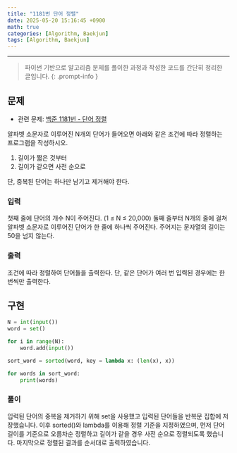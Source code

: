 ```yaml
--- 
title: "1181번 단어 정렬"
date: 2025-05-20 15:16:45 +0900
math: true
categories: [Algorithm, Baekjun]
tags: [Algorithm, Baekjun]
---
```

---------- 	
> 파이썬 기반으로 알고리즘 문제를 풀이한 과정과 작성한 코드를 간단히 정리한 글입니다.
{: .prompt-info } 

## **문제**
- 관련 문제: [백준 1181번 - 단어 정렬](https://www.acmicpc.net/problem/1181)

알파벳 소문자로 이루어진 N개의 단어가 들어오면 아래와 같은 조건에 따라 정렬하는 프로그램을 작성하시오.
1. 길이가 짧은 것부터
2. 길이가 같으면 사전 순으로 

단, 중복된 단어는 하나만 남기고 제거해야 한다.


### **입력**
첫째 줄에 단어의 개수 N이 주어진다. (1 ≤ N ≤ 20,000) 둘째 줄부터 N개의 줄에 걸쳐 알파벳 소문자로 이루어진 단어가 한 줄에 하나씩 주어진다. 주어지는 문자열의 길이는 50을 넘지 않는다.

### **출력**
조건에 따라 정렬하여 단어들을 출력한다. 단, 같은 단어가 여러 번 입력된 경우에는 한 번씩만 출력한다.

## **구현**
```python
N = int(input())
word = set()

for i in range(N):
    word.add(input())

sort_word = sorted(word, key = lambda x: (len(x), x))

for words in sort_word:
    print(words)
```
### **풀이**

입력된 단어의 중복을 제거하기 위해 set을 사용했고 입력된 단어들을 반복문 집합에  저장했습니다. 이후 sorted()와 lambda를 이용해 정렬 기준을 지정하였으며, 먼저 단어 길이를 기준으로 오름차순 정렬하고 길이가 같을 경우 사전 순으로 정렬되도록 했습니다. 마지막으로 정렬된 결과를 순서대로 출력하였습니다.